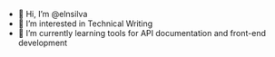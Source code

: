- 👋 Hi, I’m @elnsilva
- 👀 I’m interested in Technical Writing
- 🌱 I’m currently learning tools for API documentation and front-end development
